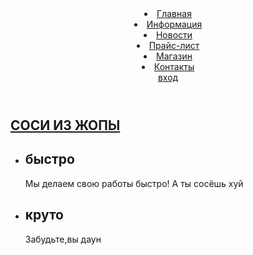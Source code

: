 <!DOCTYPE html>
<html>
<head>
  <title>Место где ебут твою маму!!!</title>
  <meta charset="utf-8"
  </head>
  <body>
  <header id="header"
    <div class="centerWrapper"
    <nav id="topmenu"
    <ul>
      <li><a href="#">Главная</a></li>
      <li><a href="#">Информация</a></li>
      <li><a href="#">Новости</a></li>
      <li><a href="#">Прайс-лист</a></li>
      <li><a href="#">Магазин</a></li>
      <li><a href="#">Контакты</a></li>
    </ul>
    </nav>
    <div id="accountMenu">
        <a class="accountMenu__enter" href="#">вход</a>
    </div>
    </div>
    </header>
    <div id="contentWrapper" role="main">
    <section id="about">
    <h1><a href="#">СОСИ ИЗ ЖОПЫ</a></h1>
    <ul>
        <li>
            <h2>быстро</h2>
            <p>Мы делаем свою работы быстро! А ты сосёшь хуй </p>
            </li>
            <li>
                <h2>круто</h2>
                <p>Забудьте,вы даун </p>
                </li>
                
